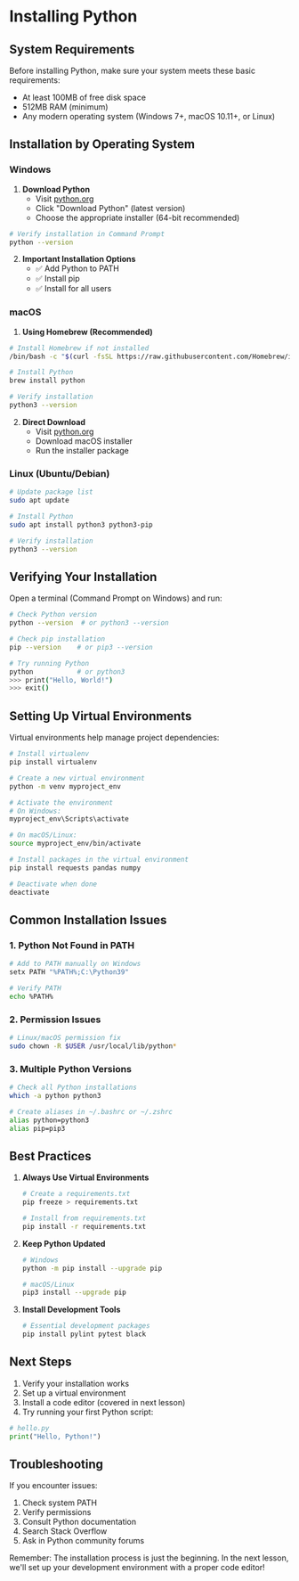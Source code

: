 # Installing Python

## System Requirements

Before installing Python, make sure your system meets these basic requirements:
- At least 100MB of free disk space
- 512MB RAM (minimum)
- Any modern operating system (Windows 7+, macOS 10.11+, or Linux)

## Installation by Operating System

### Windows

1. **Download Python**
   - Visit [python.org](https://www.python.org/downloads/)
   - Click "Download Python" (latest version)
   - Choose the appropriate installer (64-bit recommended)

```bash
# Verify installation in Command Prompt
python --version
```

2. **Important Installation Options**
   - ✅ Add Python to PATH
   - ✅ Install pip
   - ✅ Install for all users

### macOS

1. **Using Homebrew (Recommended)**
```bash
# Install Homebrew if not installed
/bin/bash -c "$(curl -fsSL https://raw.githubusercontent.com/Homebrew/install/HEAD/install.sh)"

# Install Python
brew install python

# Verify installation
python3 --version
```

2. **Direct Download**
   - Visit [python.org](https://www.python.org/downloads/)
   - Download macOS installer
   - Run the installer package

### Linux (Ubuntu/Debian)

```bash
# Update package list
sudo apt update

# Install Python
sudo apt install python3 python3-pip

# Verify installation
python3 --version
```

## Verifying Your Installation

Open a terminal (Command Prompt on Windows) and run:

```bash
# Check Python version
python --version  # or python3 --version

# Check pip installation
pip --version    # or pip3 --version

# Try running Python
python           # or python3
>>> print("Hello, World!")
>>> exit()
```

## Setting Up Virtual Environments

Virtual environments help manage project dependencies:

```bash
# Install virtualenv
pip install virtualenv

# Create a new virtual environment
python -m venv myproject_env

# Activate the environment
# On Windows:
myproject_env\Scripts\activate

# On macOS/Linux:
source myproject_env/bin/activate

# Install packages in the virtual environment
pip install requests pandas numpy

# Deactivate when done
deactivate
```

## Common Installation Issues

### 1. Python Not Found in PATH
```bash
# Add to PATH manually on Windows
setx PATH "%PATH%;C:\Python39"

# Verify PATH
echo %PATH%
```

### 2. Permission Issues
```bash
# Linux/macOS permission fix
sudo chown -R $USER /usr/local/lib/python*
```

### 3. Multiple Python Versions
```bash
# Check all Python installations
which -a python python3

# Create aliases in ~/.bashrc or ~/.zshrc
alias python=python3
alias pip=pip3
```

## Best Practices

1. **Always Use Virtual Environments**
   ```bash
   # Create a requirements.txt
   pip freeze > requirements.txt

   # Install from requirements.txt
   pip install -r requirements.txt
   ```

2. **Keep Python Updated**
   ```bash
   # Windows
   python -m pip install --upgrade pip

   # macOS/Linux
   pip3 install --upgrade pip
   ```

3. **Install Development Tools**
   ```bash
   # Essential development packages
   pip install pylint pytest black
   ```

## Next Steps

1. Verify your installation works
2. Set up a virtual environment
3. Install a code editor (covered in next lesson)
4. Try running your first Python script:

```python
# hello.py
print("Hello, Python!")
```

## Troubleshooting

If you encounter issues:

1. Check system PATH
2. Verify permissions
3. Consult Python documentation
4. Search Stack Overflow
5. Ask in Python community forums

Remember: The installation process is just the beginning. In the next lesson, we'll set up your development environment with a proper code editor!
